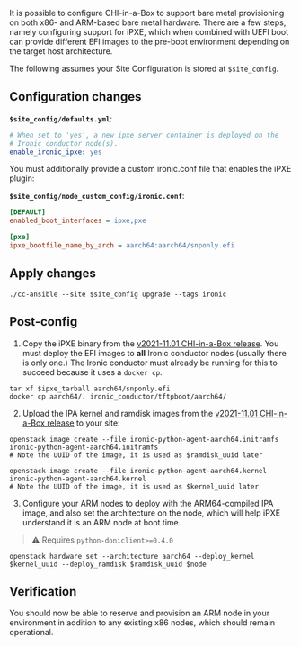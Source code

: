 It is possible to configure CHI-in-a-Box to support bare metal provisioning on both x86- and ARM-based bare metal hardware. There are a few steps, namely configuring support for iPXE, which when combined with UEFI boot can provide different EFI images to the pre-boot environment depending on the target host architecture.

The following assumes your Site Configuration is stored at `$site_config`.

## Configuration changes

**`$site_config/defaults.yml`**:
```yaml
# When set to 'yes', a new ipxe server container is deployed on the 
# Ironic conductor node(s).
enable_ironic_ipxe: yes
```

You must additionally provide a custom ironic.conf file that enables the iPXE plugin:

**`$site_config/node_custom_config/ironic.conf`**:
```ini
[DEFAULT]
enabled_boot_interfaces = ipxe,pxe

[pxe]
ipxe_bootfile_name_by_arch = aarch64:aarch64/snponly.efi
```

## Apply changes

```shell
./cc-ansible --site $site_config upgrade --tags ironic
```

## Post-config

1. Copy the iPXE binary from the [v2021-11.01 CHI-in-a-Box release](https://github.com/ChameleonCloud/chi-in-a-box/releases/tag/v2021-11.01). You must deploy the EFI images to **all** Ironic conductor nodes (usually there is only one.) The Ironic conductor must already be running for this to succeed because it uses a `docker cp`.

```shell
tar xf $ipxe_tarball aarch64/snponly.efi
docker cp aarch64/. ironic_conductor/tftpboot/aarch64/
```

2. Upload the IPA kernel and ramdisk images from the [v2021-11.01 CHI-in-a-Box release](https://github.com/ChameleonCloud/chi-in-a-box/releases/tag/v2021-11.01) to your site:

```shell
openstack image create --file ironic-python-agent-aarch64.initramfs ironic-python-agent-aarch64.initramfs
# Note the UUID of the image, it is used as $ramdisk_uuid later

openstack image create --file ironic-python-agent-aarch64.kernel ironic-python-agent-aarch64.kernel
# Note the UUID of the image, it is used as $kernel_uuid later
```

3. Configure your ARM nodes to deploy with the ARM64-compiled IPA image, and also set the architecture on the node, which will help iPXE understand it is an ARM node at boot time.

> ⚠️ Requires `python-doniclient>=0.4.0`

```shell
openstack hardware set --architecture aarch64 --deploy_kernel $kernel_uuid --deploy_ramdisk $ramdisk_uuid $node
```

## Verification

You should now be able to reserve and provision an ARM node in your environment in addition to any existing x86 nodes, which should remain operational.